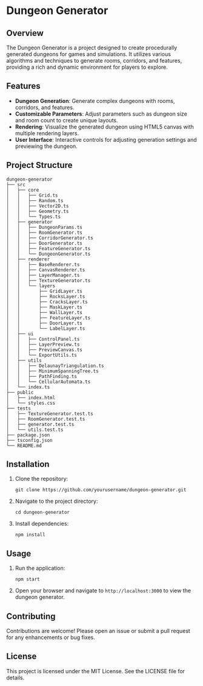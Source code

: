 # Dungeon Generator

## Overview
The Dungeon Generator is a project designed to create procedurally generated dungeons for games and simulations. It utilizes various algorithms and techniques to generate rooms, corridors, and features, providing a rich and dynamic environment for players to explore.

## Features
- **Dungeon Generation**: Generate complex dungeons with rooms, corridors, and features.
- **Customizable Parameters**: Adjust parameters such as dungeon size and room count to create unique layouts.
- **Rendering**: Visualize the generated dungeon using HTML5 canvas with multiple rendering layers.
- **User Interface**: Interactive controls for adjusting generation settings and previewing the dungeon.

## Project Structure
```
dungeon-generator
├── src
│   ├── core
│   │   ├── Grid.ts
│   │   ├── Random.ts
│   │   ├── Vector2D.ts
│   │   ├── Geometry.ts
│   │   └── Types.ts
│   ├── generator
│   │   ├── DungeonParams.ts
│   │   ├── RoomGenerator.ts
│   │   ├── CorridorGenerator.ts
│   │   ├── DoorGenerator.ts
│   │   ├── FeatureGenerator.ts
│   │   └── DungeonGenerator.ts
│   ├── renderer
│   │   ├── BaseRenderer.ts
│   │   ├── CanvasRenderer.ts
│   │   ├── LayerManager.ts
│   │   ├── TextureGenerator.ts
│   │   └── layers
│   │       ├── GridLayer.ts
│   │       ├── RocksLayer.ts
│   │       ├── CracksLayer.ts
│   │       ├── MaskLayer.ts
│   │       ├── WallLayer.ts
│   │       ├── FeatureLayer.ts
│   │       ├── DoorLayer.ts
│   │       └── LabelLayer.ts
│   ├── ui
│   │   ├── ControlPanel.ts
│   │   ├── LayerPreview.ts
│   │   ├── PreviewCanvas.ts
│   │   └── ExportUtils.ts
│   ├── utils
│   │   ├── DelaunayTriangulation.ts
│   │   ├── MinimumSpanningTree.ts
│   │   ├── PathFinding.ts
│   │   └── CellularAutomata.ts
│   └── index.ts
├── public
│   ├── index.html
│   └── styles.css
├── tests
│   ├── TextureGenerator.test.ts
│   ├── RoomGenerator.test.ts
│   ├── generator.test.ts
│   └── utils.test.ts
├── package.json
├── tsconfig.json
└── README.md
```

## Installation
1. Clone the repository:
   ```
   git clone https://github.com/yourusername/dungeon-generator.git
   ```
2. Navigate to the project directory:
   ```
   cd dungeon-generator
   ```
3. Install dependencies:
   ```
   npm install
   ```

## Usage
1. Run the application:
   ```
   npm start
   ```
2. Open your browser and navigate to `http://localhost:3000` to view the dungeon generator.

## Contributing
Contributions are welcome! Please open an issue or submit a pull request for any enhancements or bug fixes.

## License
This project is licensed under the MIT License. See the LICENSE file for details.